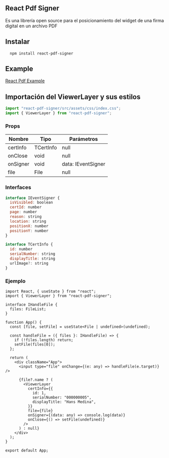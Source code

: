 ## React Pdf Signer

Es una librería open source para el posicionamiento del widget
de una firma digital en un archivo PDF

## Instalar

```
  npm install react-pdf-signer
```

## Example

[React Pdf Example](https://example-react-pdf-signer.vercel.app/)

## Importación del ViewerLayer y sus estilos

```js
import "react-pdf-signer/src/assets/css/index.css";
import { ViewerLayer } from "react-pdf-signer";
```

### Props

| Nombre   | Tipo      | Parámetros         |
| -------- | --------- | ------------------ |
| certInfo | TCertInfo | null               |
| onClose  | void      | null               |
| onSigner | void      | data: IEventSigner |
| file     | File      | null               |

### Interfaces

```js
interface IEventSigner {
  isVisibled: boolean
  certId: number
  page: number
  reason: string
  location: string
  positionX: number
  positionY: number
}

interface TCertInfo {
  id: number
  serialNumber: string
  displayTitle: string
  urlImage?: string
}

```

### Ejemplo

```tsx
import React, { useState } from "react";
import { ViewerLayer } from "react-pdf-signer";

interface IHandleFile {
  files: FileList;
}

function App() {
  const [file, setFile] = useState<File | undefined>(undefined);

  const handleFile = ({ files }: IHandleFile) => {
    if (!files.length) return;
    setFile(files[0]);
  };

  return (
    <div className="App">
      <input type="file" onChange={(e: any) => handleFile(e.target)} />

      {file?.name ? (
        <ViewerLayer
          certInfo={{
            id: 1,
            serialNumber: "000000005",
            displayTitle: "Hans Medina",
          }}
          file={file}
          onSigner={(data: any) => console.log(data)}
          onClose={() => setFile(undefined)}
        />
      ) : null}
    </div>
  );
}

export default App;
```
